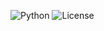 ![Python](https://img.shields.io/badge/Python-3.10-blue)
![License](https://img.shields.io/badge/license-MIT-green)
